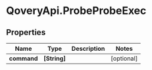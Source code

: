 # QoveryApi.ProbeProbeExec

## Properties

Name | Type | Description | Notes
------------ | ------------- | ------------- | -------------
**command** | **[String]** |  | [optional] 


